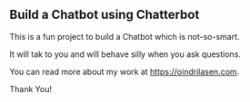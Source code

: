 ## Build a Chatbot using Chatterbot

This is a fun project to build a Chatbot which is not-so-smart. 
<p>It will tak to you and will behave silly when you ask questions. 
  
You can read more about my work at https://oindrilasen.com.

Thank You!
